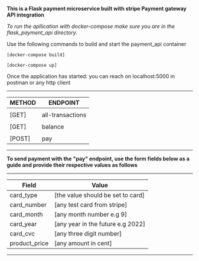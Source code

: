 
**This is a Flask payment microservice built with stripe Payment gateway API integration**

*To run the apllication with docker-compose make sure you are in the flask_payment_api directory.*

Use the following commands to build and start the payment_api container

```[docker-compose build] ```

```[docker-compose up]```


Once the application has started: you can reach on localhost:5000 in postman or any http client

-------------------------------------
|METHOD           |ENDPOINT         |
|-----------------|-----------------|
|                 |                 |
|[GET]            |all-transactions |
|                 |                 |
|[GET]            |balance          |
|                 |                 |
|[POST]           |pay              |

-------------------------------------

**To send payment with the "pay" endpoint, use the form fields below as a guide and provide their respective values as follows**

--------------------------------------------------------
|   Field            | Value                           |
|------------------- |---------------------------------|
|card_type           |[the value should be set to card]|
|card_number         |[any test card from stripe]      |
|card_month          |[any month number e.g 9]         |
|card_year           |[any year in the future e.g 2022]|
|card_cvc            |[any three  digit number]        |
|product_price       |[any amount in cent]             |

--------------------------------------------------------